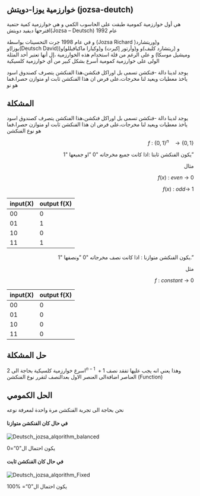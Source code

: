 ## خوارزمية يوزا-دويتش (jozsa-deutch)

هي أول خوارزمية كمومية طبقت على الحاسوب الكمي و
هي خوارزمية كمية حتمية اقترحها ديفيد دويتش(Jozsa – Deutsch)
 عام 1992 

و في عام 1998 جرت التحسينات بواسطة 
(Jozsa Richard )و(وريتشارد يوزا)و(Deutsch David)و
(ريتشارد كليف)و و(وأرتور إكيرت) و(وكيارا ماكيافيللو)و( وميشيل موسكا) و على الرغم من
قلة استخدام هذه الخوارزمية ،إل أنها تعتبر أحد المثلة الولى على خوارزمية كمومية أسرع بشكل كبير من أي خوارزمية كلسيكية



يوجد لدينا دالة -فنكشن تسمى بل اوراكل فنكشن،هذا الفنكشن يتصرف كصندوق اسود ياخذ معطيات ويعيد لنا مخرجات،على فرض ان هذا الفنكشن ثابت او متوازن حصرا،فما هو نو


## المشكلة
يوجد لدينا دالة -فنكشن تسمى بل اوراكل فنكشن،هذا الفنكشن يتصرف كصندوق اسود ياخذ معطيات ويعيد لنا مخرجات،على فرض ان هذا الفنكشن ثابت او متوازن حصرا،فما هو نوع الفنكشن
 <div align="right">

$f\::\:\left\{0,1\right\}^n\:\:\:\to \left\{0,1\right\}$


يكون الفنكشن ثابتا :اذا كانت جميع مخرجاته "0 ”او جميعها "1” 

مثال 

$f\left(x\right)\::\:even\:\to \:0$

$f\left(x\right)\::\:odd\to \:1$
</div>

<!-- جدول  -->
| input(X)    | output f(X) |
| ----------- | ----------- |
| 00          |  0          |
| 01          |  1          |
| 10          |  0          |
| 11          |  1          |
 <div align="right">

يكون الفنكشن متوازنا : اذا كانت نصف مخرجاته "0 ”ونصفها "1.” 


مثل 

$f\::\:constant\:\to \:0$
</div>

<!-- جدول  -->
| input(X)    | output f(X) |
| ----------- | ----------- |
| 00          |  0          |
| 01          |  0          |
| 10          |  0          |
| 11          |  0          |




## حل المشكلة

اسرع خوارزمية كلسيكية بحاجة الى $2^{n-1}\:+1$ وهذا يعني انه يجب عليها تفقد نصف العناصر اضافةالى العنصر الاول بعدالنصف لتقرر نوع الفنكشن
(Function)

## الحل الكمومي

نحن بحاجة الى تجربة الفنكشن مرة واحدة لمعرفة نوعه

#### في حال كان الفنكشن متوازنا


![Deutsch_jozsa_alqorithm_balanced](~/images/Deutsch_jozsa_alqorithm_balanced.png)

يكون احتمال ال"0“=0

#### في حال كان الفنكشن ثابت


![Deutsch_jozsa_alqorithm_Fixed](~/images/Deutsch_jozsa_alqorithm_Fixed.png)

يكون احتمال ال"0“= %100


